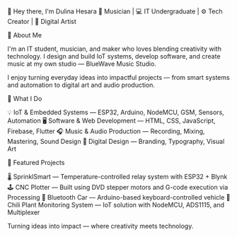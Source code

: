 👋 Hey there, I'm Dulina Hesara
🎵 Musician | 💻 IT Undergraduate | ⚙️ Tech Creator | 🎨 Digital Artist

🚀 About Me

I'm an IT student, musician, and maker who loves blending creativity with technology.
I design and build IoT systems, develop software, and create music at my own studio — BlueWave Music Studio.

I enjoy turning everyday ideas into impactful projects — from smart systems and automation to digital art and audio production.

🧠 What I Do

💡 IoT & Embedded Systems — ESP32, Arduino, NodeMCU, GSM, Sensors, Automation
🖥️ Software & Web Development — HTML, CSS, JavaScript, Firebase, Flutter
🎧 Music & Audio Production — Recording, Mixing, Mastering, Sound Design
🎨 Digital Design — Branding, Typography, Visual Art

🔧 Featured Projects

🌡️ SprinklSmart — Temperature-controlled relay system with ESP32 + Blynk
🕹️ CNC Plotter — Built using DVD stepper motors and G-code execution via Processing
🚗 Bluetooth Car — Arduino-based keyboard-controlled vehicle
🧠 Chili Plant Monitoring System — IoT solution with NodeMCU, ADS1115, and Multiplexer

Turning ideas into impact — where creativity meets technology.
